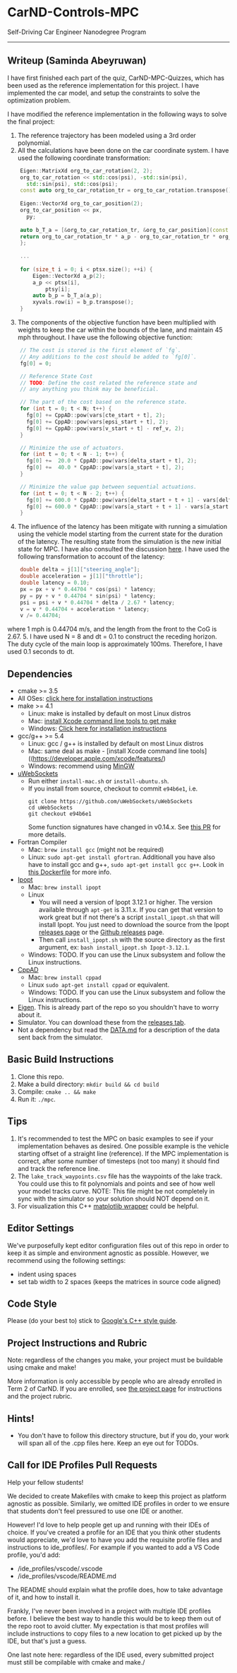 # CarND-Controls-MPC
Self-Driving Car Engineer Nanodegree Program

---

## Writeup (Saminda Abeyruwan)

I have first finished each part of the quiz, CarND-MPC-Quizzes, which has been used
as the reference implementation for this project. I have implemented the 
car model, and setup the constraints to solve the optimization problem. 

I have modified the reference implementation in the following ways to solve the final project:

1. The reference trajectory has been modeled using a 3rd order polynomial.
1. All the calculations have been done on the car coordinate system. I have used the
following coordinate transformation:
``` c++
    Eigen::MatrixXd org_to_car_rotation(2, 2);
    org_to_car_rotation << std::cos(psi), -std::sin(psi),
      std::sin(psi), std::cos(psi);
    const auto org_to_car_rotation_tr = org_to_car_rotation.transpose();
    
    Eigen::VectorXd org_to_car_position(2);
    org_to_car_position << px,
      py;
    
    auto b_T_a = [&org_to_car_rotation_tr, &org_to_car_position](const Eigen::VectorXd &a_p) {
    return org_to_car_rotation_tr * a_p - org_to_car_rotation_tr * org_to_car_position;
    };
    
    ...
    
    for (size_t i = 0; i < ptsx.size(); ++i) {
        Eigen::VectorXd a_p(2);
        a_p << ptsx[i],
            ptsy[i];
        auto b_p = b_T_a(a_p);
        xyvals.row(i) = b_p.transpose();
    }
```

3. The components of the objective function have been multiplied with weights
to keep the car within the bounds of the lane, and maintain 45 mph throughout. I have
use the following objective function:

``` c++
    // The cost is stored is the first element of `fg`.
    // Any additions to the cost should be added to `fg[0]`.
    fg[0] = 0;

    // Reference State Cost
    // TODO: Define the cost related the reference state and
    // any anything you think may be beneficial.

    // The part of the cost based on the reference state.
    for (int t = 0; t < N; t++) {
      fg[0] += CppAD::pow(vars[cte_start + t], 2);
      fg[0] += CppAD::pow(vars[epsi_start + t], 2);
      fg[0] += CppAD::pow(vars[v_start + t] - ref_v, 2);
    }

    // Minimize the use of actuators.
    for (int t = 0; t < N - 1; t++) {
      fg[0] +=  20.0 * CppAD::pow(vars[delta_start + t], 2);
      fg[0] +=  40.0 * CppAD::pow(vars[a_start + t], 2);
    }

    // Minimize the value gap between sequential actuations.
    for (int t = 0; t < N - 2; t++) {
      fg[0] += 600.0 * CppAD::pow(vars[delta_start + t + 1] - vars[delta_start + t], 2);
      fg[0] += 600.0 * CppAD::pow(vars[a_start + t + 1] - vars[a_start + t], 2);
    }
```
4. The influence of the latency has been mitigate with running a simulation 
using the vehicle model starting from the current state for the duration of the latency. 
The resulting state from the simulation is the new initial state for MPC.
I have also consulted the discussion [here](https://discussions.udacity.com/t/how-to-incorporate-latency-into-the-model/257391/4).
I have used the following transformation to account of the latency:

``` c++
    double delta = j[1]["steering_angle"];
    double acceleration = j[1]["throttle"];
    double latency = 0.10;
    px = px + v * 0.44704 * cos(psi) * latency;
    py = py + v * 0.44704 * sin(psi) * latency;
    psi = psi + v * 0.44704 * delta / 2.67 * latency;
    v = v * 0.44704 + acceleration * latency;
    v /= 0.44704;    
```
where 1 mph is 0.44704 m/s, and the length from the front to the CoG is 2.67.
5. I have used N = 8 and dt = 0.1 to construct the receding horizon. The duty cycle of the
 main loop is approximately 100ms. Therefore, I have used 0.1 seconds to dt.
## Dependencies

* cmake >= 3.5
 * All OSes: [click here for installation instructions](https://cmake.org/install/)
* make >= 4.1
  * Linux: make is installed by default on most Linux distros
  * Mac: [install Xcode command line tools to get make](https://developer.apple.com/xcode/features/)
  * Windows: [Click here for installation instructions](http://gnuwin32.sourceforge.net/packages/make.htm)
* gcc/g++ >= 5.4
  * Linux: gcc / g++ is installed by default on most Linux distros
  * Mac: same deal as make - [install Xcode command line tools]((https://developer.apple.com/xcode/features/)
  * Windows: recommend using [MinGW](http://www.mingw.org/)
* [uWebSockets](https://github.com/uWebSockets/uWebSockets)
  * Run either `install-mac.sh` or `install-ubuntu.sh`.
  * If you install from source, checkout to commit `e94b6e1`, i.e.
    ```
    git clone https://github.com/uWebSockets/uWebSockets 
    cd uWebSockets
    git checkout e94b6e1
    ```
    Some function signatures have changed in v0.14.x. See [this PR](https://github.com/udacity/CarND-MPC-Project/pull/3) for more details.
* Fortran Compiler
  * Mac: `brew install gcc` (might not be required)
  * Linux: `sudo apt-get install gfortran`. Additionall you have also have to install gcc and g++, `sudo apt-get install gcc g++`. Look in [this Dockerfile](https://github.com/udacity/CarND-MPC-Quizzes/blob/master/Dockerfile) for more info.
* [Ipopt](https://projects.coin-or.org/Ipopt)
  * Mac: `brew install ipopt`
  * Linux
    * You will need a version of Ipopt 3.12.1 or higher. The version available through `apt-get` is 3.11.x. If you can get that version to work great but if not there's a script `install_ipopt.sh` that will install Ipopt. You just need to download the source from the Ipopt [releases page](https://www.coin-or.org/download/source/Ipopt/) or the [Github releases](https://github.com/coin-or/Ipopt/releases) page.
    * Then call `install_ipopt.sh` with the source directory as the first argument, ex: `bash install_ipopt.sh Ipopt-3.12.1`. 
  * Windows: TODO. If you can use the Linux subsystem and follow the Linux instructions.
* [CppAD](https://www.coin-or.org/CppAD/)
  * Mac: `brew install cppad`
  * Linux `sudo apt-get install cppad` or equivalent.
  * Windows: TODO. If you can use the Linux subsystem and follow the Linux instructions.
* [Eigen](http://eigen.tuxfamily.org/index.php?title=Main_Page). This is already part of the repo so you shouldn't have to worry about it.
* Simulator. You can download these from the [releases tab](https://github.com/udacity/self-driving-car-sim/releases).
* Not a dependency but read the [DATA.md](./DATA.md) for a description of the data sent back from the simulator.


## Basic Build Instructions


1. Clone this repo.
2. Make a build directory: `mkdir build && cd build`
3. Compile: `cmake .. && make`
4. Run it: `./mpc`.

## Tips

1. It's recommended to test the MPC on basic examples to see if your implementation behaves as desired. One possible example
is the vehicle starting offset of a straight line (reference). If the MPC implementation is correct, after some number of timesteps
(not too many) it should find and track the reference line.
2. The `lake_track_waypoints.csv` file has the waypoints of the lake track. You could use this to fit polynomials and points and see of how well your model tracks curve. NOTE: This file might be not completely in sync with the simulator so your solution should NOT depend on it.
3. For visualization this C++ [matplotlib wrapper](https://github.com/lava/matplotlib-cpp) could be helpful.

## Editor Settings

We've purposefully kept editor configuration files out of this repo in order to
keep it as simple and environment agnostic as possible. However, we recommend
using the following settings:

* indent using spaces
* set tab width to 2 spaces (keeps the matrices in source code aligned)

## Code Style

Please (do your best to) stick to [Google's C++ style guide](https://google.github.io/styleguide/cppguide.html).

## Project Instructions and Rubric

Note: regardless of the changes you make, your project must be buildable using
cmake and make!

More information is only accessible by people who are already enrolled in Term 2
of CarND. If you are enrolled, see [the project page](https://classroom.udacity.com/nanodegrees/nd013/parts/40f38239-66b6-46ec-ae68-03afd8a601c8/modules/f1820894-8322-4bb3-81aa-b26b3c6dcbaf/lessons/b1ff3be0-c904-438e-aad3-2b5379f0e0c3/concepts/1a2255a0-e23c-44cf-8d41-39b8a3c8264a)
for instructions and the project rubric.

## Hints!

* You don't have to follow this directory structure, but if you do, your work
  will span all of the .cpp files here. Keep an eye out for TODOs.

## Call for IDE Profiles Pull Requests

Help your fellow students!

We decided to create Makefiles with cmake to keep this project as platform
agnostic as possible. Similarly, we omitted IDE profiles in order to we ensure
that students don't feel pressured to use one IDE or another.

However! I'd love to help people get up and running with their IDEs of choice.
If you've created a profile for an IDE that you think other students would
appreciate, we'd love to have you add the requisite profile files and
instructions to ide_profiles/. For example if you wanted to add a VS Code
profile, you'd add:

* /ide_profiles/vscode/.vscode
* /ide_profiles/vscode/README.md

The README should explain what the profile does, how to take advantage of it,
and how to install it.

Frankly, I've never been involved in a project with multiple IDE profiles
before. I believe the best way to handle this would be to keep them out of the
repo root to avoid clutter. My expectation is that most profiles will include
instructions to copy files to a new location to get picked up by the IDE, but
that's just a guess.

One last note here: regardless of the IDE used, every submitted project must
still be compilable with cmake and make./
